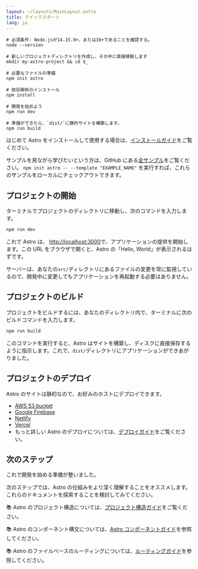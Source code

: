 ```yaml
---
layout: ~/layouts/MainLayout.astro
title: クイックスタート
lang: ja
---
```


```shell
# 必須条件: Node.jsが14.15.0+、または16+であることを確認する。
node --version

# 新しいプロジェクトディレクトリを作成し、その中に直接移動します
mkdir my-astro-project && cd $_

# 必要なファイルの準備
npm init astro

# 依存関係のインストール
npm install

# 開発を始めよう
npm run dev
```

```shell
# 準備ができたら、`dist/`に静的サイトを構築します。
npm run build
```

はじめて Astro をインストールして使用する場合は、[インストールガイド](/ja/installation)をご覧ください。

サンプルを見ながら学びたいという方は、GitHub にある[全サンプル](https://github.com/withastro/astro/tree/main/examples)をご覧ください。 `npm init astro -- --template "EXAMPLE_NAME"` を実行すれば、これらのサンプルをローカルにチェックアウトできます。

## プロジェクトの開始

ターミナルでプロジェクトのディレクトリに移動し、次のコマンドを入力します。

```bash
npm run dev
```

これで Astro は、 [http://localhost:3000](http://localhost:3000)で、アプリケーションの提供を開始します。この URL をブラウザで開くと、Astro の「Hello, World」が表示されるはずです。

サーバーは、あなたの`src/`ディレクトリにあるファイルの変更を常に監視しているので、開発中に変更してもアプリケーションを再起動する必要はありません。

## プロジェクトのビルド

プロジェクトをビルドするには、あなたのディレクトリ内で、ターミナルに次のビルドコマンドを入力します。

```bash
npm run build
```

このコマンドを実行すると、Astro はサイトを構築し、ディスクに直接保存するように指示します。これで、`dist/`ディレクトリにアプリケーションができあがりました。

## プロジェクトのデプロイ

Astro のサイトは静的なので、お好みのホストにデプロイできます。

- [AWS S3 bucket](https://aws.amazon.com/s3/)
- [Google Firebase](https://firebase.google.com/)
- [Netlify](https://www.netlify.com/)
- [Vercel](https://vercel.com/)
- もっと詳しい Astro のデプロイについては、[デプロイガイド](/guides/deploy)をご覧ください。

## 次のステップ

これで開発を始める準備が整いました。

次のステップでは、Astro の仕組みをより深く理解することをオススメします。これらのドキュメントを探索することを検討してみてください。

📚 Astro のプロジェクト構造については、[プロジェクト構造ガイド](/core-concepts/project-structure)をご覧ください。

📚 Astro のコンポーネント構文については、[Astro コンポーネントガイド](/core-concepts/astro-components)を参照してください。

📚 Astro のファイルベースのルーティングについては、[ルーティングガイド](/core-concepts/astro-pages)を参照してください。

